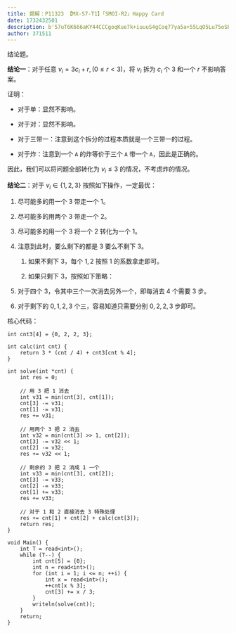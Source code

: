 ```yaml
---
title: 题解：P11323 【MX-S7-T1】「SMOI-R2」Happy Card
date: 1732432501
description: b'57uT6K666aKY44CCCgoqKue7k+iuuuS4gCoq77ya5a+55LqO5Lu75oSPICR2X2k9M2NfaStyLCgwXGxlIHI8Mykk77yM5bCGICR2X2kkIOaLhuS4uiAkY19pJCDkuKogJDMkIOWSjOS4gOS4qiAkciQg5LiN5b2x5ZON562U5qGI44CCCgror4HmmI7vvJoKCisg5a+55LqO5Y2V77ya5pi+54S25LiN5b2x5ZON44CCCgorIOWvueS6juWvue+8muaYvueEtuS4jeW9seWTjeOAggoKKyDlr7nkuo7kuInluKbkuIDvvJrms6jmhI/liLDov5nkuKo='
author: 371511
---
```


结论题。

**结论一**：对于任意 $v_i=3c_i+r,(0\le r<3)$，将 $v_i$ 拆为 $c_i$ 个 $3$ 和一个 $r$ 不影响答案。

证明：

+ 对于单：显然不影响。

+ 对于对：显然不影响。

+ 对于三带一：注意到这个拆分的过程本质就是一个三带一的过程。

+ 对于炸：注意到一个 $\texttt A$ 的炸等价于三个 $\texttt A$ 带一个 $\texttt A$，因此是正确的。

因此，我们可以将问题全部转化为 $v_i\le3$ 的情况，不考虑炸的情况。

**结论二**：对于 $v_i\in\{1,2,3\}$ 按照如下操作，一定最优：

1. 尽可能多的用一个 $3$ 带走一个 $1$。

2. 尽可能多的用两个 $3$ 带走一个 $2$。

3. 尽可能多的用一个 $3$ 将一个 $2$ 转化为一个 $1$。

4. 注意到此时，要么剩下的都是 $3$ 要么不剩下 $3$。

   1. 如果不剩下 $3$，每个 $1,2$ 按照 $1$ 的系数拿走即可。
  
   2. 如果只剩下 $3$，按照如下策略：
  
5. 对于四个 $3$，令其中三个一次消去另外一个，即每消去 $4$ 个需要 $3$ 步。

6. 对于剩下的 $0,1,2,3$ 个三，容易知道只需要分别 $0,2,2,3$ 步即可。

核心代码：

```
int cnt3[4] = {0, 2, 2, 3};

int calc(int cnt) {
	return 3 * (cnt / 4) + cnt3[cnt % 4];
}

int solve(int *cnt) {
	int res = 0;

	// 用 3 把 1 消去
	int v31 = min(cnt[3], cnt[1]);
	cnt[3] -= v31;
	cnt[1] -= v31;
	res += v31;

	// 用两个 3 把 2 消去
	int v32 = min(cnt[3] >> 1, cnt[2]);
	cnt[3] -= v32 << 1;
	cnt[2] -= v32;
	res += v32 << 1;

	// 剩余的 3 把 2 消成 1 一个
	int v33 = min(cnt[3], cnt[2]);
	cnt[3] -= v33;
	cnt[2] -= v33;
	cnt[1] += v33;
	res += v33;

	// 对于 1 和 2 直接消去 3 特殊处理
	res += cnt[1] + cnt[2] + calc(cnt[3]);
	return res;
}

void Main() {
	int T = read<int>();
	while (T--) {
		int cnt[5] = {0};
		int n = read<int>();
		for (int i = 1; i <= n; ++i) {
			int x = read<int>();
			++cnt[x % 3];
			cnt[3] += x / 3;
		}
		writeln(solve(cnt));
	}
	return;
}
```
